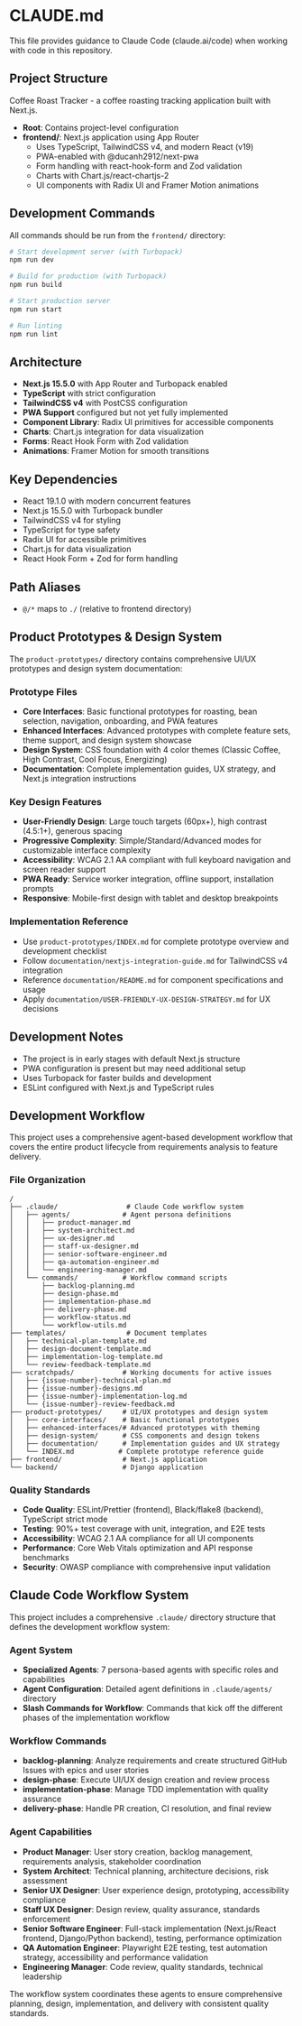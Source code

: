 # CLAUDE.md

This file provides guidance to Claude Code (claude.ai/code) when working with code in this repository.

## Project Structure

Coffee Roast Tracker - a coffee roasting tracking application built with Next.js.

- **Root**: Contains project-level configuration
- **frontend/**: Next.js application using App Router
  - Uses TypeScript, TailwindCSS v4, and modern React (v19)
  - PWA-enabled with @ducanh2912/next-pwa
  - Form handling with react-hook-form and Zod validation
  - Charts with Chart.js/react-chartjs-2
  - UI components with Radix UI and Framer Motion animations

## Development Commands

All commands should be run from the `frontend/` directory:

```bash
# Start development server (with Turbopack)
npm run dev

# Build for production (with Turbopack)
npm run build

# Start production server
npm run start

# Run linting
npm run lint
```

## Architecture

- **Next.js 15.5.0** with App Router and Turbopack enabled
- **TypeScript** with strict configuration
- **TailwindCSS v4** with PostCSS configuration
- **PWA Support** configured but not yet fully implemented
- **Component Library**: Radix UI primitives for accessible components
- **Charts**: Chart.js integration for data visualization
- **Forms**: React Hook Form with Zod validation
- **Animations**: Framer Motion for smooth transitions

## Key Dependencies

- React 19.1.0 with modern concurrent features
- Next.js 15.5.0 with Turbopack bundler
- TailwindCSS v4 for styling
- TypeScript for type safety
- Radix UI for accessible primitives
- Chart.js for data visualization
- React Hook Form + Zod for form handling

## Path Aliases

- `@/*` maps to `./` (relative to frontend directory)

## Product Prototypes & Design System

The `product-prototypes/` directory contains comprehensive UI/UX prototypes and design system documentation:

### Prototype Files
- **Core Interfaces**: Basic functional prototypes for roasting, bean selection, navigation, onboarding, and PWA features
- **Enhanced Interfaces**: Advanced prototypes with complete feature sets, theme support, and design system showcase
- **Design System**: CSS foundation with 4 color themes (Classic Coffee, High Contrast, Cool Focus, Energizing)
- **Documentation**: Complete implementation guides, UX strategy, and Next.js integration instructions

### Key Design Features
- **User-Friendly Design**: Large touch targets (60px+), high contrast (4.5:1+), generous spacing
- **Progressive Complexity**: Simple/Standard/Advanced modes for customizable interface complexity
- **Accessibility**: WCAG 2.1 AA compliant with full keyboard navigation and screen reader support
- **PWA Ready**: Service worker integration, offline support, installation prompts
- **Responsive**: Mobile-first design with tablet and desktop breakpoints

### Implementation Reference
- Use `product-prototypes/INDEX.md` for complete prototype overview and development checklist
- Follow `documentation/nextjs-integration-guide.md` for TailwindCSS v4 integration
- Reference `documentation/README.md` for component specifications and usage
- Apply `documentation/USER-FRIENDLY-UX-DESIGN-STRATEGY.md` for UX decisions

## Development Notes

- The project is in early stages with default Next.js structure
- PWA configuration is present but may need additional setup
- Uses Turbopack for faster builds and development
- ESLint configured with Next.js and TypeScript rules

## Development Workflow

This project uses a comprehensive agent-based development workflow that covers the entire product lifecycle from requirements analysis to feature delivery.

### File Organization

```
/
├── .claude/                 # Claude Code workflow system
│   ├── agents/             # Agent persona definitions
│   │   ├── product-manager.md
│   │   ├── system-architect.md
│   │   ├── ux-designer.md
│   │   ├── staff-ux-designer.md
│   │   ├── senior-software-engineer.md
│   │   ├── qa-automation-engineer.md
│   │   └── engineering-manager.md
│   └── commands/           # Workflow command scripts
│       ├── backlog-planning.md
│       ├── design-phase.md
│       ├── implementation-phase.md
│       ├── delivery-phase.md
│       ├── workflow-status.md
│       └── workflow-utils.md
├── templates/               # Document templates
│   ├── technical-plan-template.md
│   ├── design-document-template.md
│   ├── implementation-log-template.md
│   └── review-feedback-template.md
├── scratchpads/            # Working documents for active issues
│   ├── {issue-number}-technical-plan.md
│   ├── {issue-number}-designs.md
│   ├── {issue-number}-implementation-log.md
│   └── {issue-number}-review-feedback.md
├── product-prototypes/     # UI/UX prototypes and design system
│   ├── core-interfaces/    # Basic functional prototypes
│   ├── enhanced-interfaces/# Advanced prototypes with theming
│   ├── design-system/      # CSS components and design tokens
│   ├── documentation/      # Implementation guides and UX strategy
│   └── INDEX.md           # Complete prototype reference guide
├── frontend/               # Next.js application
└── backend/                # Django application
```

### Quality Standards

- **Code Quality**: ESLint/Prettier (frontend), Black/flake8 (backend), TypeScript strict mode
- **Testing**: 90%+ test coverage with unit, integration, and E2E tests
- **Accessibility**: WCAG 2.1 AA compliance for all UI components
- **Performance**: Core Web Vitals optimization and API response benchmarks
- **Security**: OWASP compliance with comprehensive input validation

## Claude Code Workflow System

This project includes a comprehensive `.claude/` directory structure that defines the development workflow system:

### Agent System
- **Specialized Agents**: 7 persona-based agents with specific roles and capabilities
- **Agent Configuration**: Detailed agent definitions in `.claude/agents/` directory
- **Slash Commands for Workflow**: Commands that kick off the different phases of the implementation workflow

### Workflow Commands
- **backlog-planning**: Analyze requirements and create structured GitHub Issues with epics and user stories
- **design-phase**: Execute UI/UX design creation and review process
- **implementation-phase**: Manage TDD implementation with quality assurance
- **delivery-phase**: Handle PR creation, CI resolution, and final review

### Agent Capabilities
- **Product Manager**: User story creation, backlog management, requirements analysis, stakeholder coordination
- **System Architect**: Technical planning, architecture decisions, risk assessment
- **Senior UX Designer**: User experience design, prototyping, accessibility compliance
- **Staff UX Designer**: Design review, quality assurance, standards enforcement
- **Senior Software Engineer**: Full-stack implementation (Next.js/React frontend, Django/Python backend), testing, performance optimization
- **QA Automation Engineer**: Playwright E2E testing, test automation strategy, accessibility and performance validation
- **Engineering Manager**: Code review, quality standards, technical leadership

The workflow system coordinates these agents to ensure comprehensive planning, design, implementation, and delivery with consistent quality standards.